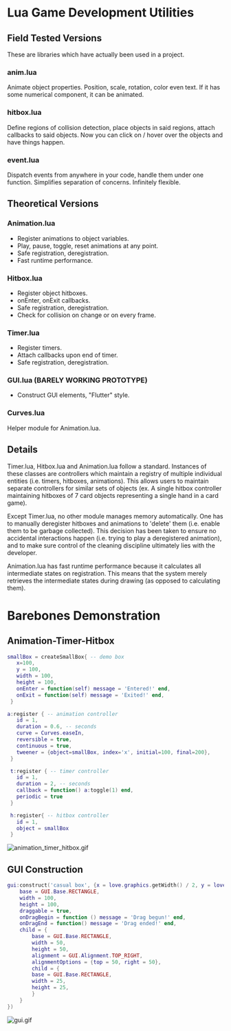 # Lua Game Development Utilities

## Field Tested Versions

These are libraries which have actually been used in a project.

### anim.lua
Animate object properties. Position, scale, rotation, color even text. If it has some numerical component, it can be animated.

### hitbox.lua
Define regions of collision detection, place objects in said regions, attach callbacks to said objects. Now you can click on / hover over the objects and have things happen.

### event.lua
Dispatch events from anywhere in your code, handle them under one function. Simplifies separation of concerns. Infinitely flexible.

<!-- (Put code examples here) -->

## Theoretical Versions

### Animation.lua
- Register animations to object variables.
- Play, pause, toggle, reset animations at any point. 
- Safe registration, deregistration.
- Fast runtime performance.

### Hitbox.lua
- Register object hitboxes. 
- onEnter, onExit callbacks.
- Safe registration, deregistration.
- Check for collision on change or on every frame.

### Timer.lua
- Register timers.
- Attach callbacks upon end of timer.
- Safe registration, deregistration.

### GUI.lua (BARELY WORKING PROTOTYPE)
- Construct GUI elements, "Flutter" style.

### Curves.lua
Helper module for Animation.lua.

## Details

Timer.lua, Hitbox.lua and Animation.lua follow a standard. Instances of these classes are controllers which maintain a registry of multiple individual entities (i.e. timers, hitboxes, animations). This allows users to maintain separate controllers for similar sets of objects (ex. A single hitbox controller maintaining hitboxes of 7 card objects representing a single hand in a card game).

Except Timer.lua, no other module manages memory automatically. One has to manually deregister hitboxes and animations to 'delete' them (i.e. enable them to be garbage collected). This decision has been taken to ensure no accidental interactions happen (i.e. trying to play a deregistered animation), and to make sure control of the cleaning discipline ultimately lies with the developer.

Animation.lua has fast runtime performance because it calculates all intermediate states on registration. This means that the system merely retrieves the intermediate states during drawing (as opposed to calculating them).

# Barebones Demonstration

## Animation-Timer-Hitbox

 ```lua
smallBox = createSmallBox{ -- demo box
    x=100, 
    y = 100, 
    width = 100, 
    height = 100, 
    onEnter = function(self) message = 'Entered!' end,
    onExit = function(self) message = 'Exited!' end,
  }

 a:register { -- animation controller
    id = 1,
    duration = 0.6, -- seconds
    curve = Curves.easeIn,
    reversible = true,
    continuous = true,
    tweener = {object=smallBox, index='x', initial=100, final=200},
  }

  t:register { -- timer controller
    id = 1, 
    duration = 2, -- seconds
    callback = function() a:toggle(1) end,
    periodic = true
  }

  h:register{ -- hitbox controller
    id = 1,
    object = smallBox
  }
  ```

![animation_timer_hitbox.gif](https://s5.gifyu.com/images/ath.gif "Animation Timer Hitbox Demo")

## GUI Construction

```lua
gui:construct('casual box', {x = love.graphics.getWidth() / 2, y = love.graphics.getHeight() / 2}, {
    base = GUI.Base.RECTANGLE,
    width = 100,
    height = 100,
    draggable = true,
    onDragBegin = function () message = 'Drag begun!' end,
    onDragEnd = function() message = 'Drag ended!' end,
    child = {
        base = GUI.Base.RECTANGLE,
        width = 50,
        height = 50,
        alignment = GUI.Alignment.TOP_RIGHT,
        alignmentOptions = {top = 50, right = 50},
        child = {
        base = GUI.Base.RECTANGLE,
        width = 25,
        height = 25,
        }
    }
})
```
![gui.gif](https://s5.gifyu.com/images/GUI4ee40a199c70eefb.gif "GUI Demo")
